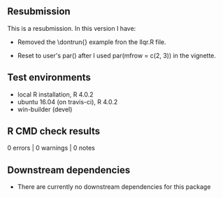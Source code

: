## Resubmission
This is a resubmission.  In this version I have:

* Removed the \dontrun{} example fron the llqr.R file.

* Reset to user's par() after I used par(mfrow = c(2, 3)) in the vignette.

## Test environments
* local R installation, R 4.0.2
* ubuntu 16.04 (on travis-ci), R 4.0.2
* win-builder (devel)

## R CMD check results

0 errors | 0 warnings | 0 notes

## Downstream dependencies

* There are currently no downstream dependencies for this package
